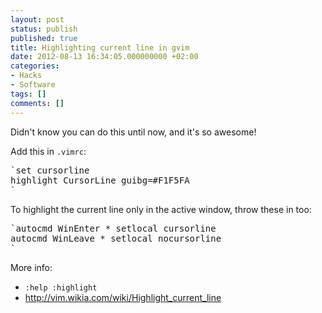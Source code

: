 ```yaml
---
layout: post
status: publish
published: true
title: Highlighting current line in gvim
date: 2012-08-13 16:34:05.000000000 +02:00
categories:
- Hacks
- Software
tags: []
comments: []
---
```

Didn't know you can do this until now, and it's so awesome!

Add this in `.vimrc`:

<pre>
`set cursorline
highlight CursorLine guibg=#F1F5FA
`
</pre>

To highlight the current line only in the active window, throw these in too:

<pre>
`autocmd WinEnter * setlocal cursorline
autocmd WinLeave * setlocal nocursorline
`
</pre>

More info:
- `:help :highlight`
- <a href="http://vim.wikia.com/wiki/Highlight_current_line">http://vim.wikia.com/wiki/Highlight_current_line</a>

